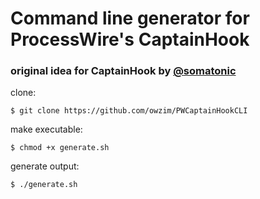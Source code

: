 # Command line generator for ProcessWire's CaptainHook

### original idea for CaptainHook by [@somatonic](https://github.com/somatonic) 

clone:

```$ git clone https://github.com/owzim/PWCaptainHookCLI```

make executable:

```$ chmod +x generate.sh```

generate output:

```$ ./generate.sh```

